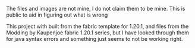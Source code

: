 The files and images are not mine, I do not claim them to be mine. This is public to aid in figuring out what is wrong


This project with built from the fabric template for 1.20.1, and files from the 
Modding by Kaupenjoe fabric 1.20.1 series, but I have looked through them for java syntax errors and something just seems to not be working right.
